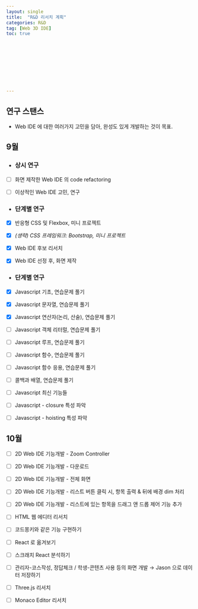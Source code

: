 ```yaml
---
layout: single
title:  "R&D 리서치 계획"
categories: R&D
tag: [Web 3D IDE]
toc: true 










---
```


## 연구 스탠스

- Web IDE 에 대한 여러가지 고민을 담아, 완성도 있게 개발하는 것이 목표.









## 9월

- ### 상시 연구

- [ ] 화면 제작한 Web IDE 의 code refactoring

- [ ] 이상적인 Web IDE 고민, 연구



- ### 단계별 연구

- [x] 반응형 CSS 및 Flexbox, 미니 프로젝트

- [x] *(생략) CSS 프레임워크: Bootstrap, 미니 프로젝트*

- [x] Web IDE 후보 리서치

- [x] Web IDE 선정 후, 화면 제작



- ### 단계별 연구

- [x] Javascript 기초, 연습문제 풀기
- [x] Javascript 문자열, 연습문제 풀기
- [x] Javascript 연산자(논리, 산술), 연습문제 풀기
- [ ] Javascript 객체 리터럴, 연습문제 풀기
- [ ] Javascript 루프, 연습문제 풀기
- [ ] Javascript 함수, 연습문제 풀기
- [ ] Javascript 함수 응용, 연습문제 풀기
- [ ] 콜백과 배열, 연습문제 풀기
- [ ] Javascript 최신 기능들

- [ ] Javascript - closure 특성 파악
- [ ] Javascript - hoisting 특성 파악









## 10월

- [ ] 2D Web IDE 기능개발 - Zoom Controller
- [ ] 2D Web IDE 기능개발 - 다운로드
- [ ] 2D Web IDE 기능개발 - 전체 화면
- [ ] 2D Web IDE 기능개발 - 리스트 버튼 클릭 시, 항목 출력 & 뒤에 배경 dim 처리
- [ ] 2D Web IDE 기능개발 - 리스트에 있는 항목을 드래그 앤 드롭 제어 기능 추가

- [ ] HTML 웹 에디터 리서치
- [ ] 코드몽키와 같은 기능 구현하기
- [ ] React 로 옮겨보기
- [ ] 스크래치 React 분석하기
- [ ] 관리자-코스작성, 정답체크 / 학생-콘텐츠 사용 등의 화면 개발 → Jason 으로 데이터 저장하기
- [ ] Three.js 리서치
- [ ] Monaco Editor 리서치



